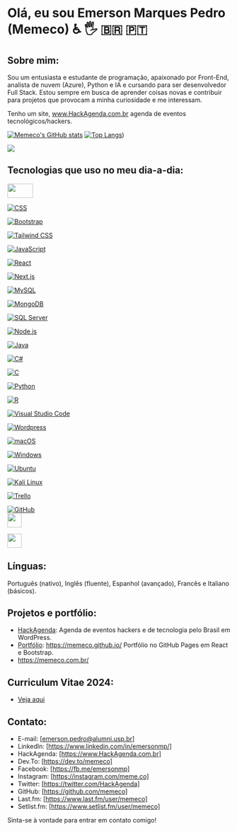 # Olá, eu sou Emerson Marques Pedro (Memeco) ♿ 🖐 :brazil: :portugal:

## Sobre mim:
Sou um entusiasta e estudante de programação, apaixonado por Front-End, analista de nuvem (Azure), Python e IA e cursando para ser desenvolvedor Full Stack. Estou sempre em busca de aprender coisas novas e contribuir para projetos que provocam a minha curiosidade e me interessam.

Tenho um site, www.HackAgenda.com.br agenda de eventos tecnológicos/hackers.

[![Memeco's GitHub stats](https://github-readme-stats.vercel.app/api?username=memeco&&locale=pt-br&show=reviews,discussions_started,discussions_answered,prs_merged,prs_merged_percentage&theme=dark&layout=compact)](https://github.com/anuraghazra/github-readme-stats)
[![Top Langs](https://github-readme-stats.vercel.app/api/top-langs/?username=memeco&locale=pt-br&theme=dark)](https://github.com/anuraghazra/github-readme-stats))

![](https://api.visitorbadge.io/api/VisitorHit?user=memeco&repo=github-visitors-badge&countColor=%237B1E7A)

## Tecnologias que uso no meu dia-a-dia:

<a href="https://developer.mozilla.org/en-US/docs/Web/Guide/HTML/HTML5">
  <img src="https://img.shields.io/badge/HTML5-E34F26?style=flat&logo=html5&logoColor=white" width="58" height="32" />
</a>

[![CSS](https://img.shields.io/badge/CSS-1572B6?style=flat&logo=css3&logoColor=white)](https://developer.mozilla.org/en-US/docs/Web/CSS)

[![Bootstrap](https://img.shields.io/badge/Bootstrap-563D7C?style=for-the-badge&logo=bootstrap&logoColor=white)](https://getbootstrap.com/)

[![Tailwind CSS](https://img.shields.io/badge/Tailwind%20CSS-38B2AC?style=for-the-badge&logo=tailwind-css&logoColor=white)](https://tailwindcss.com/)

[![JavaScript](https://img.shields.io/badge/JavaScript-F7DF1E?style=flat&logo=javascript&logoColor=black)](https://developer.mozilla.org/en-US/docs/Web/JavaScript)

[![React](https://img.shields.io/badge/React-61DAFB?style=flat&logo=react&logoColor=black)](https://reactjs.org/)

[![Next.js](https://img.shields.io/badge/Next.js-000000?style=for-the-badge&logo=nextdotjs&logoColor=white)](https://nextjs.org/docs/getting-started)

[![MySQL](https://img.shields.io/badge/MySQL-005C84?style=for-the-badge&logo=mysql&logoColor=white)](https://www.mysql.com/)

[![MongoDB](https://img.shields.io/badge/MongoDB-47A248?style=for-the-badge&logo=mongodb&logoColor=white)](https://www.mongodb.com/)

[![SQL Server](https://img.shields.io/badge/SQL%20Server-CC2927?style=for-the-badge&logo=microsoft%20sql%20server&logoColor=white)](https://www.microsoft.com/en-us/sql-server)

[![Node.js](https://img.shields.io/badge/Node.js-43853D?style=flat&logo=node.js&logoColor=white)](https://nodejs.org/)

[![Java](https://img.shields.io/badge/Java-007396?style=for-the-badge&logo=java&logoColor=white)](https://www.java.com/)

[![C#](https://img.shields.io/badge/C%23-239120?style=for-the-badge&logo=c-sharp&logoColor=white)](https://docs.microsoft.com/en-us/dotnet/csharp/)

[![C](https://img.shields.io/badge/C-00599C?style=for-the-badge&logo=c&logoColor=white)](https://www.w3schools.com/c/c_intro.php)

[![Python](https://img.shields.io/badge/Python-3776AB?style=flat&logo=python&logoColor=white)](https://www.python.org/)

[![R](https://img.shields.io/badge/R-276DC3?style=for-the-badge&logo=r&logoColor=white)](https://www.r-project.org/)

[![Visual Studio Code](https://img.shields.io/badge/Visual%20Studio%20Code-007ACC?style=flat&logo=visual-studio-code&logoColor=white)](https://code.visualstudio.com/)

[![Wordpress](https://img.shields.io/badge/Wordpress-21759B?style=flat&logo=wordpress&logoColor=white)](https://wordpress.org/)

[![macOS](https://img.shields.io/badge/macOS-000000?style=for-the-badge&logo=apple&logoColor=white)](https://www.apple.com/macos/)

[![Windows](https://img.shields.io/badge/Windows-0078D6?style=for-the-badge&logo=windows&logoColor=white)](https://www.microsoft.com/windows)

[![Ubuntu](https://img.shields.io/badge/Ubuntu-E95420?style=for-the-badge&logo=ubuntu&logoColor=white)](https://ubuntu.com/download)

[![Kali Linux](https://img.shields.io/badge/Kali-268BEE?style=for-the-badge&logo=kalilinux&logoColor=white)](https://www.kali.org/)

[![Trello](https://img.shields.io/badge/Trello-0079BF?style=for-the-badge&logo=trello&logoColor=white)](https://trello.com/u/emersonmp/boards)

[![GitHub](https://img.shields.io/badge/GitHub-181717?style=for-the-badge&logo=github&logoColor=white)](https://github.com/memeco)
<br>
<a href="https://azure.microsoft.com/">
  <img src="https://cdn.jsdelivr.net/gh/devicons/devicon/icons/azure/azure-original.svg" width="32" height="32" />
</a>


<a href="https://aws.amazon.com/">
  <img src="https://cdn.jsdelivr.net/gh/devicons/devicon@latest/icons/amazonwebservices/amazonwebservices-original-wordmark.svg" width="32" height="32" />
</a>

## Línguas:

Português (nativo), Inglês (fluente), Espanhol (avançado), Francês e Italiano (básicos).

## Projetos e portfólio:
- [HackAgenda](https://hackagenda.com.br): Agenda de eventos hackers e de tecnologia pelo Brasil em WordPress.
- [Portfólio](https://memeco.github.io/): https://memeco.github.io/ Portfólio no GitHub Pages em React e Bootstrap.
- https://memeco.com.br/

## Curriculum Vitae 2024:

- [Veja aqui](https://github.com/memeco/memeco.github.io/blob/gh-pages/Emerson_Marques_Pedro_CV_2024-PTBr.pdf)

## Contato:
- E-mail: [emerson.pedro@alumni.usp.br]
- LinkedIn: [https://www.linkedin.com/in/emersonmp/]
- HackAgenda: [https://www.HackAgenda.com.br]
- Dev.To: [https://dev.to/memeco]
- Facebook: [https://fb.me/emersonmp]
- Instagram: [https://instagram.com/meme.co]
- Twitter: [https://twitter.com/HackAgenda]
- GitHub: [https://github.com/memeco]
- Last.fm: [https://www.last.fm/user/memeco]
- Setlist.fm: [https://www.setlist.fm/user/memeco]

Sinta-se à vontade para entrar em contato comigo!
